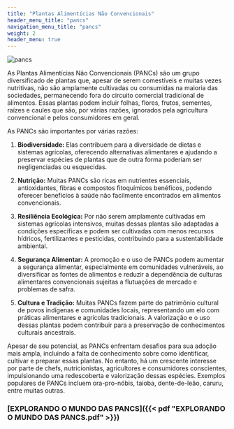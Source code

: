 ```yaml
---
title: "Plantas Alimentícias Não Convencionais"
header_menu_title: "pancs"
navigation_menu_title: "pancs"
weight: 2
header_menu: true
---
```


![pancs](../../images/pancs.webp)

As Plantas Alimentícias Não Convencionais (PANCs) são um grupo diversificado de plantas que, apesar de serem comestíveis e muitas vezes nutritivas, não são amplamente cultivadas ou consumidas na maioria das sociedades, permanecendo fora do circuito comercial tradicional de alimentos. Essas plantas podem incluir folhas, flores, frutos, sementes, raízes e caules que são, por várias razões, ignorados pela agricultura convencional e pelos consumidores em geral.

As PANCs são importantes por várias razões:

1. **Biodiversidade:** Elas contribuem para a diversidade de dietas e sistemas agrícolas, oferecendo alternativas alimentares e ajudando a preservar espécies de plantas que de outra forma poderiam ser negligenciadas ou esquecidas.

2. **Nutrição:** Muitas PANCs são ricas em nutrientes essenciais, antioxidantes, fibras e compostos fitoquímicos benéficos, podendo oferecer benefícios à saúde não facilmente encontrados em alimentos convencionais.

3. **Resiliência Ecológica:** Por não serem amplamente cultivadas em sistemas agrícolas intensivos, muitas dessas plantas são adaptadas a condições específicas e podem ser cultivadas com menos recursos hídricos, fertilizantes e pesticidas, contribuindo para a sustentabilidade ambiental.

4. **Segurança Alimentar:** A promoção e o uso de PANCs podem aumentar a segurança alimentar, especialmente em comunidades vulneráveis, ao diversificar as fontes de alimentos e reduzir a dependência de culturas alimentares convencionais sujeitas a flutuações de mercado e problemas de safra.

5. **Cultura e Tradição:** Muitas PANCs fazem parte do patrimônio cultural de povos indígenas e comunidades locais, representando um elo com práticas alimentares e agrícolas tradicionais. A valorização e o uso dessas plantas podem contribuir para a preservação de conhecimentos culturais ancestrais.

Apesar de seu potencial, as PANCs enfrentam desafios para sua adoção mais ampla, incluindo a falta de conhecimento sobre como identificar, cultivar e preparar essas plantas. No entanto, há um crescente interesse por parte de chefs, nutricionistas, agricultores e consumidores conscientes, impulsionando uma redescoberta e valorização dessas espécies. Exemplos populares de PANCs incluem ora-pro-nóbis, taioba, dente-de-leão, caruru, entre muitas outras.


### [EXPLORANDO O MUNDO DAS PANCS]({{< pdf "EXPLORANDO O MUNDO DAS PANCS.pdf" >}})

